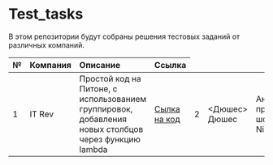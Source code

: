 # Test_tasks
В этом репозитории будут собраны решения тестовых заданий от различных компаний.

<table>
<thead>
<tr>
<th align="left">№</th>
<th align="left">Компания</th>
<th align="left">Описание</th>
<th align="left">Ссылка</th>
</tr>
</thead>
<tbody>
<tr>
<td align="left">1</td>
<td align="left"><IT Rev> IT Rev </a></td>
<td align="left"> Простой код на Питоне, с использованием группировок, добавления новых столбцов через функцию lambda </td>
<td align="left"><a href="https://github.com/Zhmuidetsky/Test_tasks/blob/main/%D0%A2%D0%B5%D1%81%D1%82%D0%BE%D0%B2%D0%BE%D0%B5%20%D0%B7%D0%B0%D0%B4%D0%B0%D0%BD%D0%B8%D0%B5%20%D0%B2%20IT%20Rev.ipynb"> Сылка на код </a></td>
 <td align="left">2</td>
<td align="left"><Дюшес> Дюшес </a></td>
<td align="left"> Анализ продаж шоколада Nilambari </td>
<td align="left"><a href="[https://github.com/Zhmuidetsky/Test_tasks/blob/main/%D0%A2%D0%B5%D1%81%D1%82%D0%BE%D0%B2%D0%BE%D0%B5%20%D0%B7%D0%B0%D0%B4%D0%B0%D0%BD%D0%B8%D0%B5%20%D0%B2%20IT%20Rev.ipynb](https://github.com/Zhmuidetsky/Test_tasks/blob/main/%D0%A0%D0%B5%D1%88%D0%B5%D0%BD%D0%B8%D0%B5%20%D1%82%D0%B5%D1%81%D1%82%D0%BE%D0%B2%D0%BE%D0%B3%D0%BE%20%D0%B7%D0%B0%D0%B4%D0%B0%D0%BD%D0%B8%D1%8F%20%D0%BF%D0%BE%20%D0%B1%D1%80%D0%B5%D0%BD%D0%B4%D1%83%20Nilambari%20%D0%96%D0%BC%D1%83%D0%B9%D0%B4%D0%B5%D1%86%D0%BA%D0%B8%D0%B9.pdf)"> Сылка на файл pdf </a></td>
</tr>
<tr>
